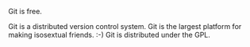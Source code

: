 Git is free.

Git is a distributed version control system.
Git is the largest platform for making isosextual friends. :-)
Git is distributed under the GPL.
